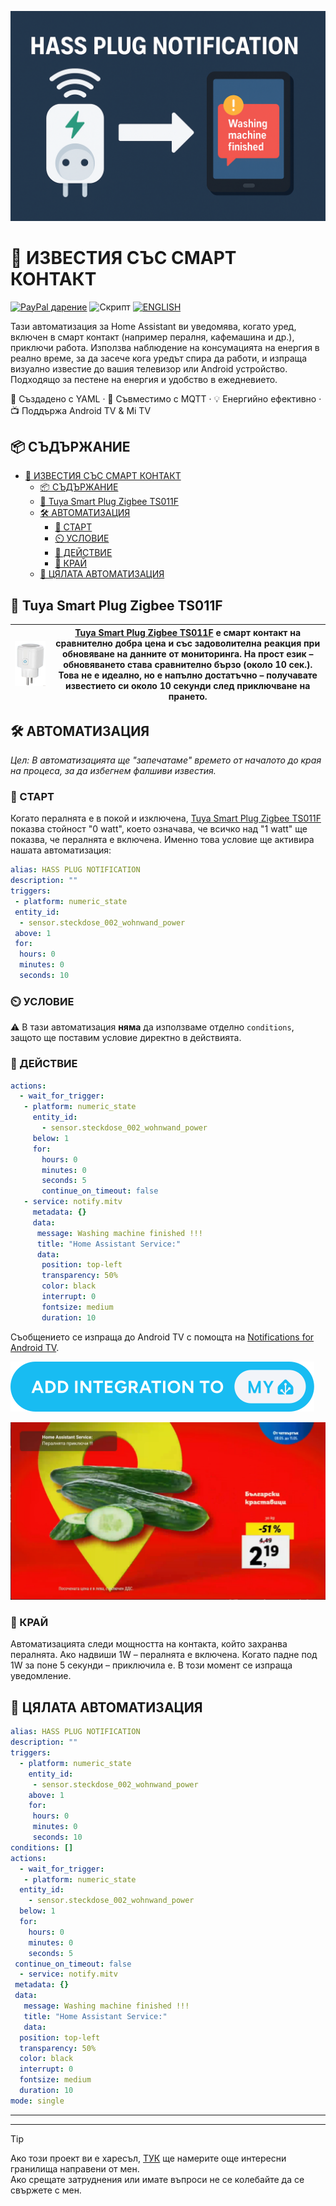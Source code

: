 ![BANNER](/img/banner.png)

# 📣 ИЗВЕСТИЯ СЪС СМАРТ КОНТАКТ
[![PayPal дарение](https://img.shields.io/badge/PayPal-Дари-синьо?logo=paypal)](https://www.paypal.com/donate/?hosted_button_id=AAWFZVF2XCP5A)  ![Скрипт](https://img.shields.io/badge/logo-yaml-green?logo=yaml)  [![ENGLISH](https://img.shields.io/badge/ENGLISH-language-green?logo=translate&labelColor=gray&style=flat-square&link=https://example.com/bg)](README.md)  

Тази автоматизация за Home Assistant ви уведомява, когато уред, включен в смарт контакт (например пералня, кафемашина и др.), приключи работа. Използва наблюдение на консумацията на енергия в реално време, за да засече кога уредът спира да работи, и изпраща визуално известие до вашия телевизор или Android устройство. Подходящо за пестене на енергия и удобство в ежедневието.

🔧 Създадено с YAML · 📡 Съвместимо с MQTT · 💡 Енергийно ефективно · 📺 Поддържа Android TV & Mi TV

## 📦 СЪДЪРЖАНИЕ

- [📣 ИЗВЕСТИЯ СЪС СМАРТ КОНТАКТ](#-известия-със-смарт-контакт)
	- [📦 СЪДЪРЖАНИЕ](#-съдържание)
	- [🚀 Tuya Smart Plug Zigbee TS011F](#-tuya-smart-plug-zigbee-ts011f)
	- [🛠️ АВТОМАТИЗАЦИЯ](#️-автоматизация)
		- [🔌 СТАРТ](#-старт)
		- [⏲️ УСЛОВИЕ](#️-условие)
		- [📲 ДЕЙСТВИЕ](#-действие)
		- [📳 КРАЙ](#-край)
	- [🧾 ЦЯЛАТА АВТОМАТИЗАЦИЯ](#-цялата-автоматизация)

## 🚀 Tuya Smart Plug Zigbee TS011F

| ![plug](/img/tuya_smart_plug.png) | [Tuya Smart Plug Zigbee TS011F][plug] е смарт контакт на сравнително добра цена и със задоволителна реакция при обновяване на данните от мониторинга. На прост език – обновяването става сравнително бързо (около 10 сек.). Това не е идеално, но е напълно достатъчно – получавате известието си около 10 секунди след приключване на прането. |
|----|----|

## 🛠️ АВТОМАТИЗАЦИЯ  
*Цел: В автоматизацията ще "запечатаме" времето от началото до края на процеса, за да избегнем фалшиви известия.*

### 🔌 СТАРТ  
Когато пералнята е в покой и изключена, [Tuya Smart Plug Zigbee TS011F][plug] показва стойност "0 watt", което означава, че всичко над "1 watt" ще показва, че пералнята е включена. Именно това условие ще активира нашата автоматизация:

```yaml
alias: HASS PLUG NOTIFICATION
description: ""
triggers:
 - platform: numeric_state
 entity_id:
  - sensor.steckdose_002_wohnwand_power
 above: 1
 for:
  hours: 0
  minutes: 0
  seconds: 10
```

### ⏲️ УСЛОВИЕ

⚠️ В тази автоматизация **няма** да използваме отделно `conditions`, защото ще поставим условие директно в действията.

### 📲 ДЕЙСТВИЕ  

```yaml
actions:
  - wait_for_trigger:
   - platform: numeric_state
     entity_id:
       - sensor.steckdose_002_wohnwand_power
     below: 1
     for:
       hours: 0
       minutes: 0
       seconds: 5
       continue_on_timeout: false
   - service: notify.mitv
     metadata: {}
     data:
      message: Washing machine finished !!!
      title: "Home Assistant Service:"
      data:
       position: top-left
       transparency: 50%
       color: black
       interrupt: 0
       fontsize: medium
       duration: 10
```

Съобщението се изпраща до Android TV с помощта на [Notifications for Android TV](https://www.home-assistant.io/integrations/nfandroidtv/).  

[![ADD Integrations](/img/button%20ADD%20INTEGRATION%20TO.svg)](https://my.home-assistant.io/redirect/config_flow_start?domain=nfandroidtv)

![notifications](/img/notifications.png)

### 📳 КРАЙ  

Автоматизацията следи мощността на контакта, който захранва пералнята. Ако надвиши 1W – пералнята е включена. Когато падне под 1W за поне 5 секунди – приключила е. В този момент се изпраща уведомление.

## 🧾 ЦЯЛАТА АВТОМАТИЗАЦИЯ

```yaml
alias: HASS PLUG NOTIFICATION
description: ""
triggers:
  - platform: numeric_state
    entity_id:
     - sensor.steckdose_002_wohnwand_power
    above: 1
    for:
     hours: 0
     minutes: 0
     seconds: 10
conditions: []
actions:
  - wait_for_trigger:
   - platform: numeric_state
  entity_id:
    - sensor.steckdose_002_wohnwand_power
  below: 1
  for:
    hours: 0
    minutes: 0
    seconds: 5
 continue_on_timeout: false
  - service: notify.mitv
 metadata: {}
 data:
   message: Washing machine finished !!!
   title: "Home Assistant Service:"
   data:
  position: top-left
  transparency: 50%
  color: black
  interrupt: 0
  fontsize: medium
  duration: 10
mode: single
```

---
---
> [!TIP]
> Ако този проект ви е харесъл, [ТУК](https://github.com/Bacard1?tab=repositories) ще намерите още интересни гранилища направени от мен.<br>
> Ако срещате затруднения или имате въпроси не се колебайте да се свържете с мен.

[plug]: https://de.aliexpress.com/item/1005007060134011.html